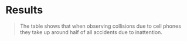 # Results

> The table shows that when observing collisions due to cell phones they take up around half of all accidents due to inattention.